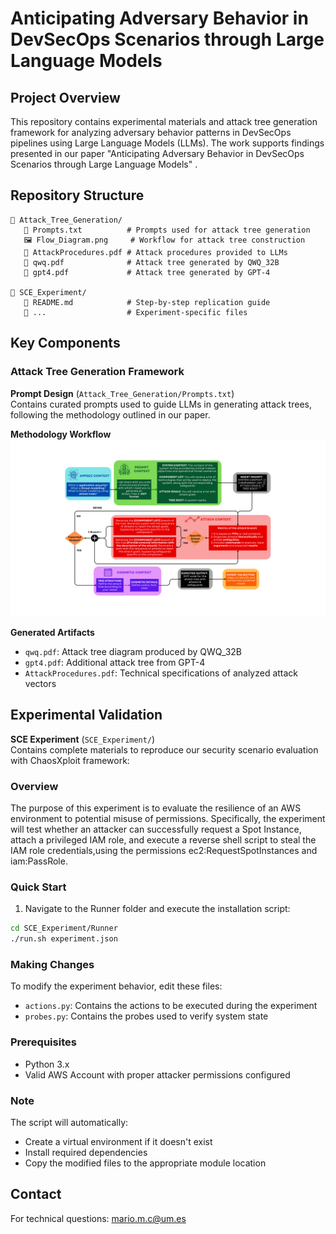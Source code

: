 # Anticipating Adversary Behavior in DevSecOps Scenarios through Large Language Models

## Project Overview
This repository contains experimental materials and attack tree generation framework for analyzing adversary behavior patterns in DevSecOps pipelines using Large Language Models (LLMs). The work supports findings presented in our paper "Anticipating Adversary Behavior in DevSecOps Scenarios through Large Language Models" .

## Repository Structure
``` text
📁 Attack_Tree_Generation/
   📄 Prompts.txt          # Prompts used for attack tree generation
   🖼️ Flow_Diagram.png     # Workflow for attack tree construction
   📑 AttackProcedures.pdf # Attack procedures provided to LLMs
   📑 qwq.pdf              # Attack tree generated by QWQ_32B
   📑 gpt4.pdf             # Attack tree generated by GPT-4

📁 SCE_Experiment/
   📄 README.md            # Step-by-step replication guide
   📁 ...                  # Experiment-specific files
```

## Key Components

### Attack Tree Generation Framework
**Prompt Design** (`Attack_Tree_Generation/Prompts.txt`)  
Contains curated prompts used to guide LLMs in generating attack trees, following the methodology outlined in our paper.

**Methodology Workflow**  
![](Attack_Tree_Generation/Flow_Diagram.png)

**Generated Artifacts**  
- `qwq.pdf`: Attack tree diagram produced by QWQ_32B  
- `gpt4.pdf`: Additional attack tree from GPT-4  
- `AttackProcedures.pdf`: Technical specifications of analyzed attack vectors

## Experimental Validation
**SCE Experiment** (`SCE_Experiment/`)  
Contains complete materials to reproduce our security scenario evaluation with ChaosXploit framework:

### Overview 

The purpose of this experiment is to evaluate the resilience of an AWS environment to potential misuse of permissions. Specifically, the experiment will test whether an attacker can successfully request a Spot Instance, attach a privileged IAM role, and execute a reverse shell script to steal the IAM role credentials,using the permissions ec2:RequestSpotInstances and iam:PassRole.

### Quick Start

1. Navigate to the Runner folder and execute the installation script:
```bash
cd SCE_Experiment/Runner
./run.sh experiment.json
```

### Making Changes

To modify the experiment behavior, edit these files:

- `actions.py`: Contains the actions to be executed during the experiment
- `probes.py`: Contains the probes used to verify system state

### Prerequisites

- Python 3.x
- Valid AWS Account with proper attacker permissions configured

### Note

The script will automatically:
- Create a virtual environment if it doesn't exist
- Install required dependencies
- Copy the modified files to the appropriate module location

## Contact  
For technical questions: [mario.m.c@um.es](mailto:mario.m.c@um.es)

